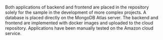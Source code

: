 Both applications of backend and frontend are placed in the repository solely for the sample in the development of more complex projects. A database is placed directly on the MongoDB Atlas server.
The backend and frontend are implemented with docker images and uploaded to the cloud repository.
Applications have been manually tested on the Amazon cloud service.